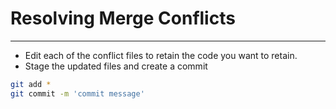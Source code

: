 # Resolving Merge Conflicts

---

- Edit each of the conflict files to retain the code you want to retain.
- Stage the updated files and create a commit

```bash
git add * 
git commit -m 'commit message'
```
